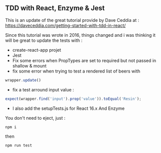 ## TDD with React, Enzyme & Jest
This is an update of the great tutorial provide by Dave Ceddia at :
https://daveceddia.com/getting-started-with-tdd-in-react/

Since this tutorial was wrote in 2016, things changed and i was thinking it will be great to update the tests with : 
- create-react-app projet
- Jest
- Fix some errors when PropTypes are set to required but not passed in shallow & mount 
- fix some error when trying to test a rendered list of beers with 
```javascript
wrapper.update()
```

- fix a test arround input value : 
```javascript
expect(wrapper.find('input').prop('value')).toEqual('Resin');
```

- I also add the setupTests.js for React 16.x And Enzyme

You don't need to eject, just : 

```bash
npm i
```

then

```bash
npm run test 
```
